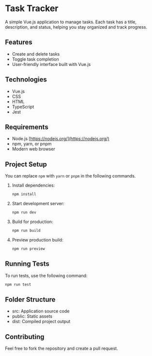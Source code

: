 # Task Tracker

A simple Vue.js application to manage tasks. Each task has a title, description, and status, helping you stay organized and track progress.

## Features
- Create and delete tasks
- Toggle task completion
- User-friendly interface built with Vue.js

## Technologies
- Vue.js
- CSS
- HTML
- TypeScript
- Jest

## Requirements
- Node.js [https://nodejs.org/](https://nodejs.org/)
- npm, yarn, or pnpm
- Modern web browser

## Project Setup

You can replace `npm` with `yarn` or `pnpm` in the following commands.
1. Install dependencies:  
    ```sh
    npm install
    ```
2. Start development server:  
    ```sh
    npm run dev
    ```
3. Build for production:  
    ```sh
    npm run build
    ```
4. Preview production build:  
    ```sh
    npm run preview
    ```

## Running Tests
To run tests, use the following command:
```sh
npm run test
```

## Folder Structure
- src: Application source code
- public: Static assets
- dist: Compiled project output

## Contributing
Feel free to fork the repository and create a pull request.

